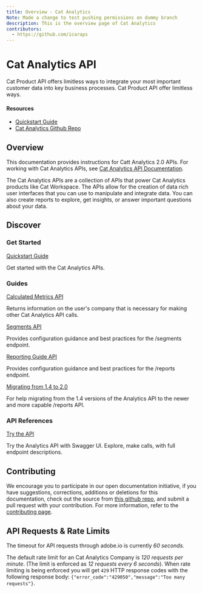```yaml
---
title: Overview - Cat Analytics
Note: Made a change to test pushing permissions on dummy branch
description: This is the overview page of Cat Analytics
contributors:
  - https://github.com/icaraps 
---
```


<Hero slots="heading, text"/>

# Cat Analytics API

Cat Product API offers limitless ways to integrate your most important customer data into key business processes. Cat Product API offer limitless ways.

<Resources slots="heading, links"/>

#### Resources

* [Quickstart Guide](https://developer.adobe.com)
* [Cat Analytics Github Repo](https://github.com/AdobeDocs/dev-site)

## Overview

This documentation provides instructions for Catt Analytics 2.0 APIs. For working with Cat Analytics APIs, see [Cat Analytics API Documentation](https://github.com/AdobeDocs/dev-site).

The Cat Analytics APIs are a collection of APIs that power Cat Analytics products like Cat Workspace.
The APIs allow for the creation of data rich user interfaces that you can use to manipulate and integrate data.
You can also create reports to explore, get insights, or answer important questions about your data.

## Discover

<DiscoverBlock width="100%" slots="heading, link, text"/>

### Get Started

[Quickstart Guide](guides/)

Get started with the Cat Analytics APIs.

<DiscoverBlock slots="heading, link, text"/>

### Guides

[Calculated Metrics API](guides/dummy_metrics_api/)

Returns information on the user's company that is necessary for making other Cat Analytics API calls.

<DiscoverBlock slots="link, text"/>

[Segments API](guides/dummy_oauth_client/)

Provides configuration guidance and best practices for the /segments endpoint.

<DiscoverBlock slots="link, text"/>

[Reporting Guide API](guides/dummy_using_postman/)

Provides configuration guidance and best practices for the /reports endpoint.

<DiscoverBlock slots="link, text"/>

[Migrating from 1.4 to 2.0](guides/migrating/)

For help migrating from the 1.4 versions of the Analytics API to the newer and more capable /reports API.

<DiscoverBlock width="100%" slots="heading, link, text"/>

### API References

[Try the API](api/)

Try the Analytics API with Swagger UI. Explore, make calls, with full endpoint descriptions.

## Contributing

We encourage you to participate in our open documentation initiative, if you have suggestions, corrections, additions
or deletions for this documentation, check out the source from [this github repo](https://github.com/adobe/gatsby-theme-spectrum-example), and submit a pull
request with your contribution. For more information, refer to the [contributing page](support/contribute/).

## API Requests & Rate Limits

The timeout for API requests through adobe.io is currently *60 seconds*.

The default rate limit for an Cat Analytics Company is *120 requests per minute*. (The limit is enforced as *12 requests every 6 seconds*).
When rate limiting is being enforced you will get `429` HTTP response codes with the following response body: `{"error_code":"429050","message":"Too many requests"}`.
